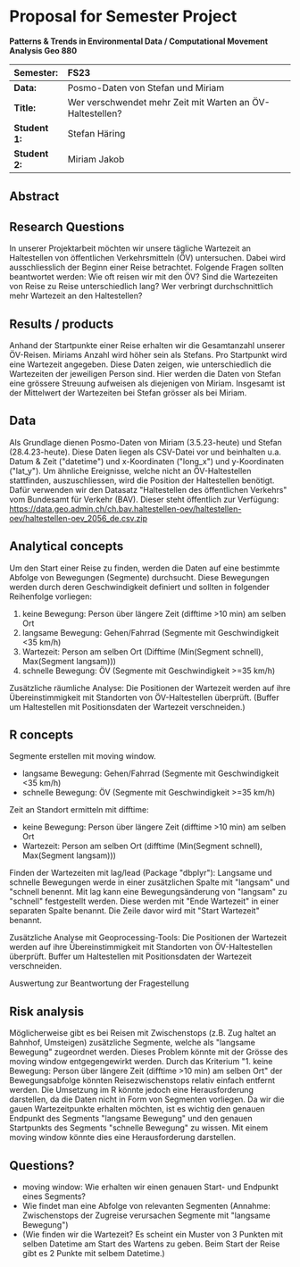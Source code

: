 # Proposal for Semester Project

**Patterns & Trends in Environmental Data / Computational Movement
Analysis Geo 880**

| Semester:      | FS23                                     |
|:---------------|:---------------------------------------- |
| **Data:**      | Posmo-Daten von Stefan und Miriam  |
| **Title:**     | Wer verschwendet mehr Zeit mit Warten an ÖV-Haltestellen?                |
| **Student 1:** | Stefan Häring                       |
| **Student 2:** | Miriam Jakob                       |

## Abstract 
<!-- (50-60 words) -->

## Research Questions
In unserer Projektarbeit möchten wir unsere tägliche Wartezeit an Haltestellen von öffentlichen Verkehrsmitteln (ÖV) untersuchen. Dabei wird ausschliesslich der Beginn einer Reise betrachtet. Folgende Fragen sollten beantwortet werden:
Wie oft reisen wir mit den ÖV?
Sind die Wartezeiten von Reise zu Reise unterschiedlich lang?
Wer verbringt durchschnittlich mehr Wartezeit an den Haltestellen?


<!-- (50-60 words) -->

## Results / products
<!-- What do you expect, anticipate? -->
Anhand der Startpunkte einer Reise erhalten wir die Gesamtanzahl unserer ÖV-Reisen. Miriams Anzahl wird höher sein als Stefans.
Pro Startpunkt wird eine Wartezeit angegeben. Diese Daten zeigen, wie unterschiedlich die Wartezeiten der jeweiligen Person sind. Hier werden die Daten von Stefan eine grössere Streuung aufweisen als diejenigen von Miriam.
Insgesamt ist der Mittelwert der Wartezeiten bei Stefan grösser als bei Miriam.


## Data
<!-- What data will you use? Will you require additional context data? Where do you get this data from? Do you already have all the data? -->
Als Grundlage dienen Posmo-Daten von Miriam (3.5.23-heute) und Stefan (28.4.23-heute). Diese Daten liegen als CSV-Datei vor und beinhalten u.a. Datum & Zeit ("datetime") und x-Koordinaten ("long_x") und y-Koordinaten ("lat_y").
Um ähnliche Ereignisse, welche nicht an ÖV-Haltestellen stattfinden, auszuschliessen, wird die Position der Haltestellen benötigt. Dafür verwenden wir den Datasatz "Haltestellen des öffentlichen Verkehrs" vom Bundesamt für Verkehr (BAV). Dieser steht öffentlich zur Verfügung:
https://data.geo.admin.ch/ch.bav.haltestellen-oev/haltestellen-oev/haltestellen-oev_2056_de.csv.zip


## Analytical concepts
<!-- Which analytical concepts will you use? What conceptual movement spaces and respective modelling approaches of trajectories will you be using? What additional spatial analysis methods will you be using? -->

Um den Start einer Reise zu finden, werden die Daten auf eine bestimmte Abfolge von Bewegungen (Segmente) durchsucht. Diese Bewegungen werden durch deren Geschwindigkeit definiert und sollten in folgender Reihenfolge vorliegen:
1. keine Bewegung: Person über längere Zeit (difftime >10 min) am selben Ort  
2. langsame Bewegung: Gehen/Fahrrad (Segmente mit Geschwindigkeit <35 km/h)
3. Wartezeit: Person am selben Ort (Difftime (Min(Segment schnell), Max(Segment langsam)))
4. schnelle Bewegung: ÖV (Segmente mit Geschwindigkeit >=35 km/h)

Zusätzliche räumliche Analyse: Die Positionen der Wartezeit werden auf ihre Übereinstimmigkeit mit Standorten von ÖV-Haltestellen überprüft. (Buffer um Haltestellen mit Positionsdaten der Wartezeit verschneiden.)

## R concepts
<!-- Which R concepts, functions, packages will you mainly use. What additional spatial analysis methods will you be using? -->
Segmente erstellen mit moving window.
- langsame Bewegung: Gehen/Fahrrad (Segmente mit Geschwindigkeit <35 km/h)
- schnelle Bewegung: ÖV (Segmente mit Geschwindigkeit >=35 km/h)

Zeit an Standort ermitteln mit difftime:
- keine Bewegung: Person über längere Zeit (difftime >10 min) am selben Ort  
- Wartezeit: Person am selben Ort (difftime (Min(Segment schnell), Max(Segment langsam)))

Finden der Wartezeiten mit lag/lead (Package "dbplyr"):
Langsame und schnelle Bewegungen werde in einer zusätzlichen Spalte mit "langsam" und "schnell benennt. Mit lag kann eine Bewegungsänderung von "langsam" zu "schnell" festgestellt werden. Diese werden mit "Ende Wartezeit" in einer separaten Spalte benannt. Die Zeile davor wird mit "Start Wartezeit" benannt.

Zusätzliche Analyse mit Geoprocessing-Tools:
Die Positionen der Wartezeit werden auf ihre Übereinstimmigkeit mit Standorten von ÖV-Haltestellen überprüft. Buffer um Haltestellen mit Positionsdaten der Wartezeit verschneiden.

Auswertung zur Beantwortung der Fragestellung

## Risk analysis
<!-- What could be the biggest challenges/problems you might face? What is your plan B? -->
Möglicherweise gibt es bei Reisen mit Zwischenstops (z.B. Zug haltet an Bahnhof, Umsteigen) zusätzliche Segmente, welche als "langsame Bewegung" zugeordnet werden. Dieses Problem könnte mit der Grösse des moving window entgegengewirkt werden.
Durch das Kriterium "1. keine Bewegung: Person über längere Zeit (difftime >10 min) am selben Ort" der Bewegungsabfolge könnten Reisezwischenstops relativ einfach entfernt werden. Die Umsetzung im R könnte jedoch eine Herausforderung darstellen, da die Daten nicht in Form von Segmenten vorliegen.
Da wir die gauen Wartezeitpunkte erhalten möchten, ist es wichtig den genauen Endpunkt des Segments "langsame Bewegung" und den genauen Startpunkts des Segments "schnelle Bewegung" zu wissen. Mit einem moving window könnte dies eine Herausforderung darstellen.

## Questions? 
<!-- Which questions would you like to discuss at the coaching session? -->
- moving window: Wie erhalten wir einen genauen Start- und Endpunkt eines Segments?
- Wie findet man eine Abfolge von relevanten Segmenten (Annahme: Zwischenstops der Zugreise verursachen Segmente mit "langsame Bewegung")
- (Wie finden wir die Wartezeit? Es scheint ein Muster von 3 Punkten mit selben Datetime am Start des Wartens zu geben. Beim Start der Reise gibt es 2 Punkte mit selbem Datetime.)


